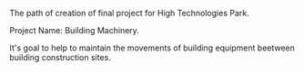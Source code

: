 The path of creation of final project for High Technologies Park.

Project Name: Building Machinery.


It's goal to help to maintain the movements of building equipment beetween building construction sites.

